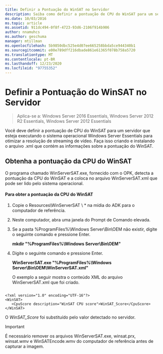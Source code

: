 ```yaml
---
title: Definir a Pontuação do WinSAT no Servidor
description: Saiba como definir a pontuação de CPU do WinSAT para um servidor que esteja executando o sistema operacional Windows Server Essentials para otimizar a resolução de streaming de vídeo.
ms.date: 10/03/2016
ms.topic: article
ms.assetid: 911dc494-0f8f-4723-93d6-2106f914b906
author: nnamuhcs
ms.author: geschuma
manager: mtillman
ms.openlocfilehash: 5b9850dbc525e4d07ee665258bbda5ce944340b1
ms.sourcegitcommit: e00e789dff216dbade861e61365f078b758a5720
ms.translationtype: MT
ms.contentlocale: pt-BR
ms.lasthandoff: 12/23/2020
ms.locfileid: "97755352"
---
```

# <a name="set-the-winsat-score-on-the-server"></a>Definir a Pontuação do WinSAT no Servidor

>Aplica-se a: Windows Server 2016 Essentials, Windows Server 2012 R2 Essentials, Windows Server 2012 Essentials

Você deve definir a pontuação de CPU do WinSAT para um servidor que esteja executando o sistema operacional Windows Server Essentials para otimizar a resolução de streaming de vídeo. Faça isso criando e instalando o arquivo .xml que contém as informações sobre a pontuação do WinSAT.

## <a name="obtain-the-winsat-cpu-score"></a>Obtenha a pontuação da CPU do WinSAT
 O programa chamado WinServerSAT.exe, fornecido com o OPK, detecta a pontuação da CPU do WinSAT e a coloca no arquivo WinServerSAT.xml que pode ser lido pelo sistema operacional.

#### <a name="to-obtain-the-winsat-cpu-score"></a>Para obter a pontuação da CPU do WinSAT

1. Copie o Resources\WinServerSAT \\ * na mídia do ADK para o computador de referência.

2. Neste computador, abra uma janela do Prompt de Comando elevada.

3. Se a pasta %ProgramFiles%\Windows Server\Bin\OEM não existir, digite o seguinte comando e pressione Enter.

    **mkdir "%ProgramFiles%\Windows Server\Bin\OEM"**

4. Digite o seguinte comando e pressione Enter.

    **WinServerSAT.exe "%ProgramFiles%\Windows Server\Bin\OEM\WinServerSAT.xml"**

   O exemplo a seguir mostra o conteúdo XML do arquivo WinServerSAT.xml que foi criado.

```

<?xml version="1.0" encoding="UTF-16"?>
<WinSAT>
   <CpuScore description="WinSAT CPU score">WinSAT_Score</CpuScore>
</WinSAT>
```

 O *WinSAT_Score* foi substituído pelo valor detectado no servidor.

> [!IMPORTANT]
>  É necessário remover os arquivos WinServerSAT.exe, winsat.prx, winsat.wmv e WinSATEncode.wmv do computador de referência antes de capturar a imagem.
